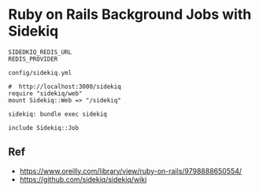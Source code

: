 # Ruby on Rails Background Jobs with Sidekiq

```
SIDEDKIQ_REDIS_URL
REDIS_PROVIDER
```

```
config/sidekiq.yml
```


```
#  http://localhost:3000/sidekiq
require ​"sidekiq/web"​
mount Sidekiq::Web => ​"/sidekiq"
```


```
sidekiq: ​bundle exec sidekiq
```

```
include​ Sidekiq::Job
```


## Ref

* <https://www.oreilly.com/library/view/ruby-on-rails/9798888650554/>
* <https://github.com/sidekiq/sidekiq/wiki>